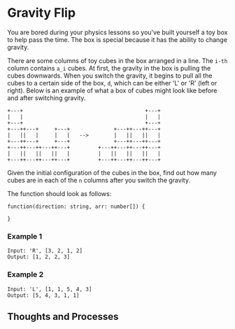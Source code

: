 # Gravity Flip

You are bored during your physics lessons so you've built yourself a toy box to help pass the time. The box is special because it has the ability to change gravity.

There are some columns of toy cubes in the box arranged in a line. The `i-th` column contains `a_i` cubes. At first, the gravity in the box is pulling the cubes downwards. When you switch the gravity, it begins to pull all the cubes to a certain side of the box, `d`, which can be either 'L' or 'R' (left or right). Below is an example of what a box of cubes might look like before and after switching gravity.

```
+---+                                       +---+
|   |                                       |   |
+---+                                       +---+
+---++---+     +---+              +---++---++---+
|   ||   |     |   |   -->        |   ||   ||   |
+---++---+     +---+              +---++---++---+
+---++---++---++---+         +---++---++---++---+
|   ||   ||   ||   |         |   ||   ||   ||   |
+---++---++---++---+         +---++---++---++---+
```

Given the initial configuration of the cubes in the box, find out how many cubes are in each of the `n` columns after you switch the gravity.

The function should look as follows:

```
function(direction: string, arr: number[]) {

}
```

### **Example 1**

```
Input: 'R', [3, 2, 1, 2]
Output: [1, 2, 2, 3]
```

### **Example 2**

```
Input: 'L', [1, 1, 5, 4, 3]
Output: [5, 4, 3, 1, 1]
```

## Thoughts and Processes
